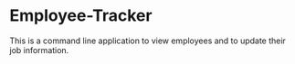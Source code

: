 # Employee-Tracker
This is a command line application to view employees and to update their job information.
